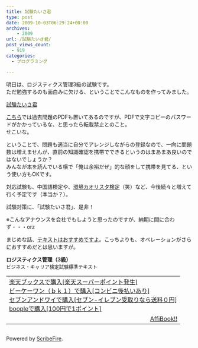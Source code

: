 ```yaml
---
title: 試験たいさ君
type: post
date: 2009-10-03T06:29:24+00:00
archives:
    - 2009
url: /試験たいさ君/
post_views_count:
  - 919
categories:
  - プログラミング

---
```

明日は、ロジスティクス管理3級の試験です。  
ただ勉強するのも面白みに欠ける、ということでこんなものを作ってみました。

<a target="_blank" href="http://examexer.appspot.com/">試験たいさ君</a>

<a target="_blank" href="http://www.bc.javada.or.jp/career/past.html">こちら</a>では過去問題のPDFも置いてあるのですが、PDFで文字コピーのパスワードがかかっているな、と思ったら転載禁止とのこと。  
せこいな。

ということで、問題も適当に自分でアレンジしながらの登録なので、一向に問題数は増えませんが、直前の知識確認を携帯でできるというのはまあまあ良いのではないでしょうか？  
みんなが本を読んでいる横で「俺は余裕だぜ」的な顔をして携帯を見てる、という使い方もOKです。

対応試験も、中国語検定や、<a target="_blank" href="http://www.aromakankyo.or.jp/kaorista/index.php">環境カオリスタ検定</a>（笑）など、今後続々と増えて行く予定です（本当か？）。

試験対策に、「試験たいさ君」、是非！

※こんなアナウンスを会社でもしようと思ったのですが、納期に間に合わず・・・orz

まじめな話、<a target="_blank" href="http://konnokiyotaka.txt-nifty.com/pgblog/2009/07/3-6b44.html">テキストはおすすめですよ</a>。こっちよりも、オペレーションがさらにおすすめだとは思いますが。

<span class="item_name"><b>ロジスティクス管理（3級）</b></span>  
<span class="item_desc"><font size="2">ビジネス・キャリア検定試験標準テキスト</font></span>

<table>
  <tr>
    <td style="vertical-align: top;">
      <a href="http://px.a8.net/svt/ejp?a8mat=1HPMBD+EAZZ1U+5WS+C1DUQ&a8ejpredirect=http%3A%2F%2Fsearch.books.rakuten.co.jp%2Fbksearch%2Fdt%3Fg%3D001%26bisbn%3D4789494004" target="_blank">楽天ブックスで購入[楽天スーパーポイント発生]</a> <img alt="" src="https://i2.wp.com/www12.a8.net/0.gif?resize=1%2C1" width="1" border="0" height="1" data-recalc-dims="1" /> <br /><a href="http://px.a8.net/svt/ejp?a8mat=1HRMFS+EEKKOI+10UY+HUKPU&a8ejpredirect=http%3A%2F%2Fwww.bk1.jp%2FkeywordSearchResult%2F%3Fkeyword%3D4789494004%26storeCd%3D1%26searchFlg%3D9%26x%3D43%26y%3D11%26partnerid%3D02a801" target="_blank">ビーケーワン（ｂｋ１）で購入[コンビニ後払いあり]</a> <img alt="" src="https://i2.wp.com/www12.a8.net/0.gif?resize=1%2C1" width="1" border="0" height="1" data-recalc-dims="1" /> <br /><a href="http://click.linksynergy.com/fs-bin/statform?id=aR0TIOX*qAA&offerid=137560&bnid=1490&subid=&subid=0&kword_in=4789494004&oop=on" target="_blank">セブンアンドワイで購入[セブン-イレブン受取りなら送料０円]</a><img src="http://ad.linksynergy.com/fs-bin/show?id=aR0TIOX*qAA&bids=137560&type=5&subid=0" width="1" border="0" height="1" /> <br /><a href="http://click.linksynergy.com/fs-bin/statform?id=aR0TIOX*qAA&offerid=33310&bnid=2&subid=0&ifc=4&ifr=9784789494007" target="_blank">boopleで購入[100円で1ポイント]</a>
    </td>
  </tr>
  
  <tr>
    <td>
      <div style="float: right;">
        <a href="http://affibook.appspot.com/" target="_blank">AffiBook!!</a>
      </div>
    </td>
  </tr>
</table>

<div class="zemanta-pixie">
  <img class="zemanta-pixie-img" alt="" src="https://i1.wp.com/img.zemanta.com/pixy.gif" data-recalc-dims="1" />
</div>

<p class="scribefire-powered">
  Powered by <a href="http://www.scribefire.com/">ScribeFire</a>.
</p>